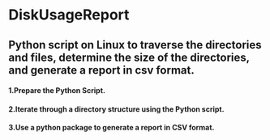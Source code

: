 # DiskUsageReport
## Python script on Linux to traverse the directories and files, determine the size of the directories, and generate a report in csv format.
#### 1.Prepare the Python Script.
#### 2.Iterate through a directory structure using the Python script.
#### 3.Use a python package to generate a report in CSV format.
